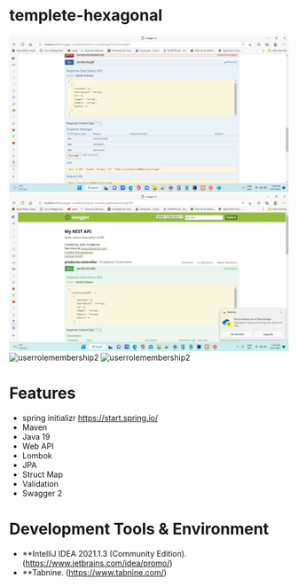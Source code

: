 # templete-hexagonal

![userrolemembership1](https://github.com/choquidownn25/templete-hexagonal/blob/main/img/List.jpg)
![userrolemembership2](https://github.com/choquidownn25/templete-hexagonal/blob/main/img/Post.jpg)
![userrolemembership2](https://github.com/choquidownn25/templete-hexagonal/blob/main/img/token.jpg)
![userrolemembership2](https://github.com/choquidownn25/templete-hexagonal/blob/main/img/user.jpg)
# Features

- spring initializr https://start.spring.io/
- Maven
- Java 19
- Web API 
- Lombok
- JPA
- Struct Map
- Validation
- Swagger 2


# Development Tools & Environment

- **IntelliJ IDEA 2021.1.3 (Community Edition). (https://www.jetbrains.com/idea/promo/)
- **Tabnine. (https://www.tabnine.com/)